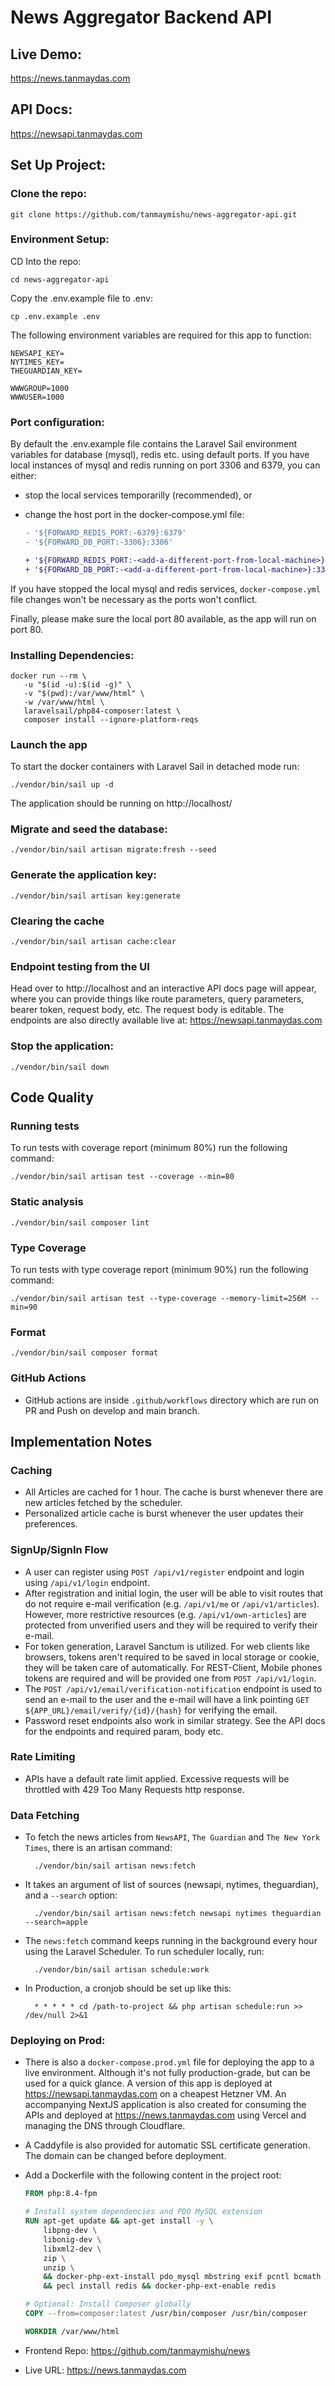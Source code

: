 # News Aggregator Backend API

## Live Demo:

https://news.tanmaydas.com

## API Docs:

https://newsapi.tanmaydas.com

## Set Up Project:

### Clone the repo:

```
git clone https://github.com/tanmaymishu/news-aggregator-api.git
```

### Environment Setup:
CD Into the repo:
```
cd news-aggregator-api
```

Copy the .env.example file to .env:
```
cp .env.example .env
```

The following environment variables are required for this app to function:

```
NEWSAPI_KEY=
NYTIMES_KEY=
THEGUARDIAN_KEY=

WWWGROUP=1000
WWWUSER=1000
```

### Port configuration:

By default the .env.example file contains the Laravel Sail environment variables for database (mysql), redis etc. using default ports. If you have local instances of mysql and redis running on port 3306 and 6379, you can either:

- stop the local services temporarilly (recommended), or
- change the host port in the docker-compose.yml file:
  
    ```diff
    - '${FORWARD_REDIS_PORT:-6379}:6379'
    - '${FORWARD_DB_PORT:-3306}:3306'
    ```
    
    ```diff
    + '${FORWARD_REDIS_PORT:-<add-a-different-port-from-local-machine>}:6379'
    + '${FORWARD_DB_PORT:-<add-a-different-port-from-local-machine>}:3306'
    ```
If you have stopped the local mysql and redis services, `docker-compose.yml` file changes won't be necessary as the ports won't conflict.

Finally, please make sure the local port 80 available, as the app will run on port 80.

### Installing Dependencies:

    docker run --rm \
       -u "$(id -u):$(id -g)" \
       -v "$(pwd):/var/www/html" \
       -w /var/www/html \
       laravelsail/php84-composer:latest \
       composer install --ignore-platform-reqs

### Launch the app

To start the docker containers with Laravel Sail in detached mode run:

    ./vendor/bin/sail up -d

The application should be running on http://localhost/

### Migrate and seed the database:

    ./vendor/bin/sail artisan migrate:fresh --seed

### Generate the application key:

    ./vendor/bin/sail artisan key:generate

### Clearing the cache

    ./vendor/bin/sail artisan cache:clear

### Endpoint testing from the UI

Head over to http://localhost and an interactive API docs page will appear, where you can provide things like route parameters, query parameters, bearer token, request body, etc.
The request body is editable. The endpoints are also directly available live at: https://newsapi.tanmaydas.com

### Stop the application:

    ./vendor/bin/sail down

## Code Quality

### Running tests

To run tests with coverage report (minimum 80%) run the following command:

    ./vendor/bin/sail artisan test --coverage --min=80

### Static analysis

    ./vendor/bin/sail composer lint

### Type Coverage

To run tests with type coverage report (minimum 90%) run the following command:

    ./vendor/bin/sail artisan test --type-coverage --memory-limit=256M --min=90

### Format

    ./vendor/bin/sail composer format

### GitHub Actions

- GitHub actions are inside `.github/workflows` directory which are run on PR and Push on develop and main branch.

## Implementation Notes

### Caching
- All Articles are cached for 1 hour. The cache is burst whenever there are new articles fetched by the scheduler.
- Personalized article cache is burst whenever the user updates their preferences.

### SignUp/SignIn Flow
- A user can register using `POST /api/v1/register` endpoint and login using `/api/v1/login` endpoint.
- After registration and initial login, the user will be able to visit routes that do not require e-mail verification (e.g. `/api/v1/me` or `/api/v1/articles`). However, more restrictive resources (e.g. `/api/v1/own-articles`) are protected from unverified users and they will be required to verify their e-mail.
- For token generation, Laravel Sanctum is utilized. For web clients like browsers, tokens aren't required to be saved in local storage or cookie, they will be taken care of automatically. For REST-Client, Mobile phones tokens are required and will be provided one from `POST /api/v1/login`.
- The `POST /api/v1/email/verification-notification` endpoint is used to send an e-mail to the user and the e-mail will have a link pointing `GET ${APP_URL}/email/verify/{id}/{hash}` for verifying the email.
- Password reset endpoints also work in similar strategy. See the API docs for the endpoints and required param, body etc.

### Rate Limiting
- APIs have a default rate limit applied. Excessive requests will be throttled with 429 Too Many Requests http response.

### Data Fetching
- To fetch the news articles from `NewsAPI`, `The Guardian` and `The New York Times`, there is an artisan command:

        ./vendor/bin/sail artisan news:fetch

- It takes an argument of list of sources (newsapi, nytimes, theguardian), and a `--search` option:


        ./vendor/bin/sail artisan news:fetch newsapi nytimes theguardian --search=apple

- The `news:fetch` command keeps running in the background every hour using the Laravel Scheduler. To run scheduler locally, run:


        ./vendor/bin/sail artisan schedule:work

- In Production, a cronjob should be set up like this:

        * * * * * cd /path-to-project && php artisan schedule:run >> /dev/null 2>&1
  
### Deploying on Prod:
- There is also a `docker-compose.prod.yml` file for deploying the app to a live environment. Although it's not fully production-grade, but can be used for a quick glance. A version of this app is deployed at https://newsapi.tanmaydas.com on a cheapest Hetzner VM. An accompanying NextJS application is also created for consuming the APIs and deployed at https://news.tanmaydas.com using Vercel and managing the DNS through Cloudflare.
- A Caddyfile is also provided for automatic SSL certificate generation. The domain can be changed before deployment.
- Add a Dockerfile with the following content in the project root:

    ```Dockerfile
    FROM php:8.4-fpm

    # Install system dependencies and PDO MySQL extension
    RUN apt-get update && apt-get install -y \
        libpng-dev \
        libonig-dev \
        libxml2-dev \
        zip \
        unzip \
        && docker-php-ext-install pdo_mysql mbstring exif pcntl bcmath gd \
        && pecl install redis && docker-php-ext-enable redis

    # Optional: Install Composer globally
    COPY --from=composer:latest /usr/bin/composer /usr/bin/composer

    WORKDIR /var/www/html
    ```

- Frontend Repo: https://github.com/tanmaymishu/news
- Live URL: https://news.tanmaydas.com
